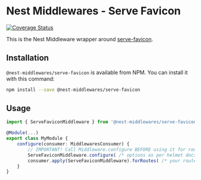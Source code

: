 # Nest Middlewares - Serve Favicon

[![Coverage Status](https://coveralls.io/repos/github/wbhob/nest-middlewares/badge.svg?branch=master)](https://coveralls.io/github/wbhob/nest-middlewares?branch=master)

This is the Nest Middleware wrapper around [serve-favicon](http://www.npmjs.com/package/serve-favicon).

## Installation

`@nest-middlewares/serve-favicon` is available from NPM. You can install it with this command:

```sh
npm install --save @nest-middlewares/serve-favicon
```

## Usage

```ts
import { ServeFaviconMiddleware } from '@nest-middlewares/serve-favicon';

@Module(...)
export class MyModule {
    configure(consumer: MiddlewaresConsumer) {
        // IMPORTANT! Call Middleware.configure BEFORE using it for routes
        ServeFaviconMiddleware.configure( /* options as per helmet docs */ )
        consumer.apply(ServeFaviconMiddleware).forRoutes( /* your routes */ );
    }
}
```
